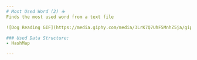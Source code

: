 ```yaml
---
# Most Used Word (2) ☕️
Finds the most used word from a text file

![Dog Reading GIF](https://media.giphy.com/media/3LrK7Q7UhF5MnhZ5ja/giphy.gif)

### Used Data Structure:
- HashMap

---
```

